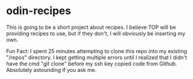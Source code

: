 # odin-recipes

This is going to be a short project about recipes. I believe TOP will be providing
recipes to use, but if they don't, I will obviously be inserting my own.

Fun Fact: I spent 25 minutes attempting to clone this repo into my existing "/repos" directory.
I kept getting multiple errors until I realized that I didn't have the cmd "git clone" before
my ssh key copied code from Github. Absolutely astounding if you ask me.
